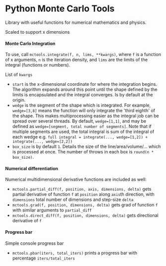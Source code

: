 # Python Monte Carlo Tools

Library with useful functions for numerical mathematics and physics.

Scaled to support x dimensions

#### Monte Carlo Integration

To use, call `mctools.integrate(f, n, lims, **kwargs)`, where `f` is a function of x arguments, `n` is the iteration density, and `lims` are the limits of the integral (functions or numbers). 

List of `kwargs`
 - `start` is the x-dimensional coordinate for where the integration begins. The algorithm expands around this point until the shape defined by the limits is encapsulated and the integral converges. Is by default at the origin.
 - `wedge` is the segment of the shape which is integrated. For example, `wedge=[3,8]` means the function will only integrate the 'third eighth' of the shape. This makes multiprocessing easier as the integral job can be spread over several threads. By default, `wedge=[1,1]`, and may be defined as `wedge=[segment, total number of segments]`. Note that if multiple segments are used, the total integral is sum of the integral of each wedge e.g. `full integral = integrate(..., wedge=[1,2]) + integrate(..., wedge=[2,2])`
 - `box_size` is by default `1`. Details the size of the line/area/volume/... which is processed at once. The number of throws in each box is `round(n * box_size)`.

#### Numerical differentiation

Numerical multidimensional derivative functions are included as well:
 - `mctools.partial_diff(f, position, axis, dimensions, delta)` gets partial derivative of function `f` at `position` along `axis`th direction, with `dimensions` total number of dimensions and step-size `delta`
 - `mctools.grad(f, position, dimensions, delta)` gets grad of function `f` with similar arguments to `partial_diff`
 - `mctools.direct_diff(f, position, dimensions, delta)` gets directional derivative of `f`

#### Progress bar

Simple console progress bar

 - `mctools.pbar(iters, total_iters)` prints a progress bar with percentage `iters/total_iters`
